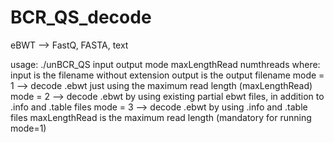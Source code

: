 # BCR_QS_decode
eBWT --> FastQ, FASTA, text

usage: ./unBCR_QS input output mode maxLengthRead numthreads
where:
  input is the filename without extension
  output is the output filename
	mode = 1 --> decode .ebwt just using the maximum read length (maxLengthRead)
	mode = 2 --> decode .ebwt by using existing partial ebwt files, in addition to .info and .table files
	mode = 3 --> decode .ebwt by using .info and .table files
  maxLengthRead is the maximum read length (mandatory for running mode=1)
